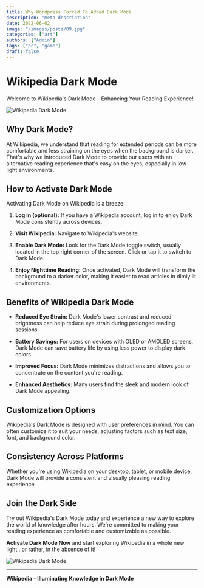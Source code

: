 ```yaml
---
title: Why Wordpress Forced To Added Dark Mode
description: "meta description"
date: 2022-06-02
image: "/images/posts/09.jpg"
categories: ["art"]
authors: ["Admin"]
tags: ["pc", "game"]
draft: false
---
```


# Wikipedia Dark Mode

Welcome to Wikipedia's Dark Mode - Enhancing Your Reading Experience!

![Wikipedia Dark Mode](your-image-url.png)

## Why Dark Mode?

At Wikipedia, we understand that reading for extended periods can be more comfortable and less straining on the eyes when the background is darker. That's why we introduced Dark Mode to provide our users with an alternative reading experience that's easy on the eyes, especially in low-light environments.

## How to Activate Dark Mode

Activating Dark Mode on Wikipedia is a breeze:

1. **Log in (optional):** If you have a Wikipedia account, log in to enjoy Dark Mode consistently across devices.

2. **Visit Wikipedia:** Navigate to Wikipedia's website.

3. **Enable Dark Mode:** Look for the Dark Mode toggle switch, usually located in the top right corner of the screen. Click or tap it to switch to Dark Mode.

4. **Enjoy Nighttime Reading:** Once activated, Dark Mode will transform the background to a darker color, making it easier to read articles in dimly lit environments.

## Benefits of Wikipedia Dark Mode

- **Reduced Eye Strain:** Dark Mode's lower contrast and reduced brightness can help reduce eye strain during prolonged reading sessions.

- **Battery Savings:** For users on devices with OLED or AMOLED screens, Dark Mode can save battery life by using less power to display dark colors.

- **Improved Focus:** Dark Mode minimizes distractions and allows you to concentrate on the content you're reading.

- **Enhanced Aesthetics:** Many users find the sleek and modern look of Dark Mode appealing.

## Customization Options

Wikipedia's Dark Mode is designed with user preferences in mind. You can often customize it to suit your needs, adjusting factors such as text size, font, and background color.

## Consistency Across Platforms

Whether you're using Wikipedia on your desktop, tablet, or mobile device, Dark Mode will provide a consistent and visually pleasing reading experience.

## Join the Dark Side

Try out Wikipedia's Dark Mode today and experience a new way to explore the world of knowledge after hours. We're committed to making your reading experience as comfortable and customizable as possible.

**Activate Dark Mode Now** and start exploring Wikipedia in a whole new light...or rather, in the absence of it!

![Wikipedia Dark Mode](your-image-url.png)

---
**Wikipedia - Illuminating Knowledge in Dark Mode**

